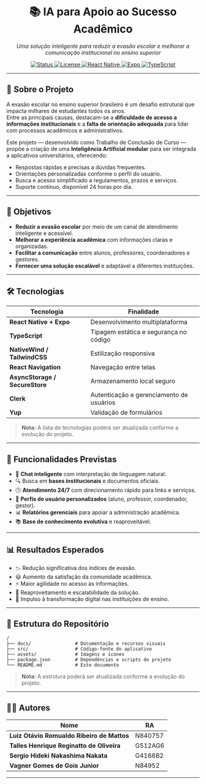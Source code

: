 <h1 align="center">📚 IA para Apoio ao Sucesso Acadêmico</h1>

<p align="center">
  <em>Uma solução inteligente para reduzir a evasão escolar e melhorar a comunicação institucional no ensino superior</em>
</p>

<p align="center">
  <a href="#">
    <img src="https://img.shields.io/badge/status-em%20desenvolvimento-yellow?style=for-the-badge" alt="Status">
  </a>
  <a href="#">
    <img src="https://img.shields.io/badge/license-a%20definir-lightgrey?style=for-the-badge" alt="License">
  </a>
  <a href="#">
    <img src="https://img.shields.io/badge/react%20native-0.79.5-61dafb?style=for-the-badge" alt="React Native">
  </a>
  <a href="#">
    <img src="https://img.shields.io/badge/expo-53.0.16-000020?style=for-the-badge" alt="Expo">
  </a>
  <a href="#">
    <img src="https://img.shields.io/badge/typescript-5.3.3-3178c6?style=for-the-badge" alt="TypeScript">
  </a>
</p>

---

## 📖 Sobre o Projeto

A evasão escolar no ensino superior brasileiro é um desafio estrutural que impacta milhares de estudantes todos os anos.  
Entre as principais causas, destacam-se a **dificuldade de acesso a informações institucionais** e a **falta de orientação adequada** para lidar com processos acadêmicos e administrativos.

Este projeto — desenvolvido como Trabalho de Conclusão de Curso — propõe a criação de uma **Inteligência Artificial modular** para ser integrada a aplicativos universitários, oferecendo:

- Respostas rápidas e precisas a dúvidas frequentes.
- Orientações personalizadas conforme o perfil do usuário.
- Busca e acesso simplificado a regulamentos, prazos e serviços.
- Suporte contínuo, disponível 24 horas por dia.

---

## 🎯 Objetivos

- **Reduzir a evasão escolar** por meio de um canal de atendimento inteligente e acessível.
- **Melhorar a experiência acadêmica** com informações claras e organizadas.
- **Facilitar a comunicação** entre alunos, professores, coordenadores e gestores.
- **Fornecer uma solução escalável** e adaptável a diferentes instituições.

---

## 🛠️ Tecnologias

| Tecnologia | Finalidade |
|------------|------------|
| **React Native + Expo** | Desenvolvimento multiplataforma |
| **TypeScript** | Tipagem estática e segurança no código |
| **NativeWind / TailwindCSS** | Estilização responsiva |
| **React Navigation** | Navegação entre telas |
| **AsyncStorage / SecureStore** | Armazenamento local seguro |
| **Clerk** | Autenticação e gerenciamento de usuários |
| **Yup** | Validação de formulários |

> **Nota:** A lista de tecnologias poderá ser atualizada conforme a evolução do projeto.

---

## 📌 Funcionalidades Previstas

- 💬 **Chat inteligente** com interpretação de linguagem natural.
- 🔍 Busca em **bases institucionais** e documentos oficiais.
- 🕒 **Atendimento 24/7** com direcionamento rápido para links e serviços.
- 👥 **Perfis de usuário personalizados** (aluno, professor, coordenador, gestor).
- 📊 **Relatórios gerenciais** para apoiar a administração acadêmica.
- 📚 **Base de conhecimento evolutiva** e reaproveitável.

---

## 📊 Resultados Esperados

- 📉 Redução significativa dos índices de evasão.
- 😃 Aumento da satisfação da comunidade acadêmica.
- ⚡ Maior agilidade no acesso às informações.
- 🔄 Reaproveitamento e escalabilidade da solução.
- 🚀 Impulso à transformação digital nas instituições de ensino.

---

## 📂 Estrutura do Repositório

```plaintext
/
├── docs/                # Documentação e recursos visuais
├── src/                 # Código-fonte do aplicativo
├── assets/              # Imagens e ícones
├── package.json         # Dependências e scripts do projeto
└── README.md            # Este documento
```
> **Nota:** A estrutura poderá ser atualizada conforme a evolução do projeto.

---

## 👨‍💻 Autores

| Nome | RA |
|------|----|
| **Luiz Otávio Romualdo Ribeiro de Mattos** | N840757 |
| **Talles Henrique Reginatto de Oliveira** | G512AG6 |
| **Sergio Hideki Nakashima Nakata** | G4166B2 |
| **Vagner Gomes de Gois Junior** | N84952 |

---
